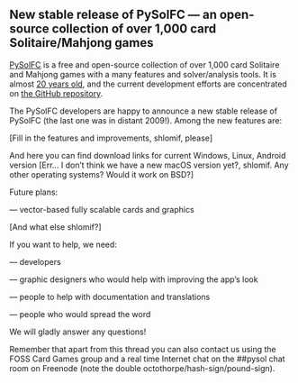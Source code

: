 ## New stable release of PySolFC — an open-source collection of over 1,000 card Solitaire/Mahjong games

[PySolFC](http://pysolfc.sourceforge.net/) is a free and open-source collection of over 1,000 card Solitaire and Mahjong games with a many features and solver/analysis tools. It is almost [20 years old](http://solitaire.vegard2.net/pysol.html]), and the current development efforts are concentrated on [the GitHub repository](https://github.com/shlomif/PySolFC).

The PySolFC developers are happy to announce a new stable release of PySolFC (the last one was in distant 2009!). Among the new features are:

[Fill in the features and improvements, shlomif, please]

And here you can find download links for current Windows, Linux, Android version [Err… I don’t think we have a new macOS version yet?, shlomif. Any other operating systems? Would it work on BSD?]

Future plans:

— vector-based fully scalable cards and graphics

[And what else shlomif?]

If you want to help, we need:

— developers

— graphic designers who would help with improving the app’s look

— people to help with documentation and translations

— people who would spread the word

We will gladly answer any questions!

Remember that apart from this thread you can also contact us using the FOSS Card Games group and a real time Internet chat on the ##pysol chat room on Freenode (note the double octothorpe/hash-sign/pound-sign).
